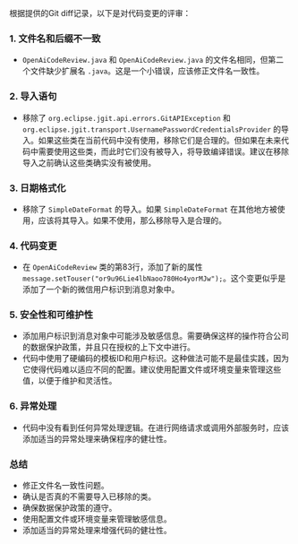 根据提供的Git diff记录，以下是对代码变更的评审：

### 1. 文件名和后缀不一致
- `OpenAiCodeReview.java` 和 `OpenAiCodeReview.java` 的文件名相同，但第二个文件缺少扩展名 `.java`。这是一个小错误，应该修正文件名一致性。

### 2. 导入语句
- 移除了 `org.eclipse.jgit.api.errors.GitAPIException` 和 `org.eclipse.jgit.transport.UsernamePasswordCredentialsProvider` 的导入。如果这些类在当前代码中没有使用，移除它们是合理的。但如果在未来代码中需要使用这些类，而此时它们没有被导入，将导致编译错误。建议在移除导入之前确认这些类确实没有被使用。

### 3. 日期格式化
- 移除了 `SimpleDateFormat` 的导入。如果 `SimpleDateFormat` 在其他地方被使用，应该将其导入。如果不使用，那么移除导入是合理的。

### 4. 代码变更
- 在 `OpenAiCodeReview` 类的第83行，添加了新的属性 `message.setTouser("or9u96Lie4lbNaoo780Ho4yorMJw");`。这个变更似乎是添加了一个新的微信用户标识到消息对象中。

### 5. 安全性和可维护性
- 添加用户标识到消息对象中可能涉及敏感信息。需要确保这样的操作符合公司的数据保护政策，并且只在授权的上下文中进行。
- 代码中使用了硬编码的模板ID和用户标识。这种做法可能不是最佳实践，因为它使得代码难以适应不同的配置。建议使用配置文件或环境变量来管理这些值，以便于维护和灵活性。

### 6. 异常处理
- 代码中没有看到任何异常处理逻辑。在进行网络请求或调用外部服务时，应该添加适当的异常处理来确保程序的健壮性。

### 总结
- 修正文件名一致性问题。
- 确认是否真的不需要导入已移除的类。
- 确保数据保护政策的遵守。
- 使用配置文件或环境变量来管理敏感信息。
- 添加适当的异常处理来增强代码的健壮性。